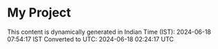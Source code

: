 # My Project

This content is dynamically generated in Indian Time (IST): 2024-06-18 07:54:17 IST
Converted to UTC: 2024-06-18 02:24:17 UTC
